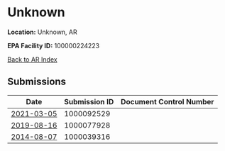 # Unknown

**Location:** Unknown, AR

**EPA Facility ID:** 100000224223

[Back to AR Index](../../index.md)

## Submissions

| Date | Submission ID | Document Control Number |
|------|--------------|-------------------------|
| [2021-03-05](submissions/1000092529.md) | 1000092529 |  |
| [2019-08-16](submissions/1000077928.md) | 1000077928 |  |
| [2014-08-07](submissions/1000039316.md) | 1000039316 |  |
